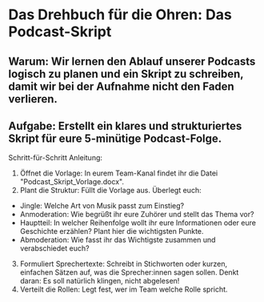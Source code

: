 # Das Drehbuch für die Ohren: Das Podcast-Skript

## Warum: Wir lernen den Ablauf unserer Podcasts logisch zu planen und ein Skript zu schreiben, damit wir bei der Aufnahme nicht den Faden verlieren.

## Aufgabe: Erstellt ein klares und strukturiertes Skript für eure 5-minütige Podcast-Folge.

Schritt-für-Schritt Anleitung:
1. Öffnet die Vorlage: In eurem Team-Kanal findet ihr die Datei "Podcast_Skript_Vorlage.docx".
2. Plant die Struktur: Füllt die Vorlage aus. Überlegt euch:
* Jingle: Welche Art von Musik passt zum Einstieg?
* Anmoderation: Wie begrüßt ihr eure Zuhörer und stellt das Thema vor?
* Hauptteil: In welcher Reihenfolge wollt ihr eure Informationen oder eure Geschichte erzählen? Plant hier die wichtigsten Punkte.
* Abmoderation: Wie fasst ihr das Wichtigste zusammen und verabschiedet euch?
3. Formuliert Sprechertexte: Schreibt in Stichworten oder kurzen, einfachen Sätzen auf, was die Sprecher:innen sagen sollen. Denkt daran: Es soll natürlich klingen, nicht abgelesen!
4. Verteilt die Rollen: Legt fest, wer im Team welche Rolle spricht.

